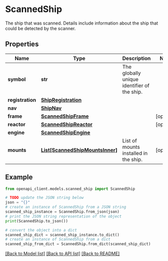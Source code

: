 # ScannedShip

The ship that was scanned. Details include information about the ship that could be detected by the scanner.

## Properties

Name | Type | Description | Notes
------------ | ------------- | ------------- | -------------
**symbol** | **str** | The globally unique identifier of the ship. | 
**registration** | [**ShipRegistration**](ShipRegistration.md) |  | 
**nav** | [**ShipNav**](ShipNav.md) |  | 
**frame** | [**ScannedShipFrame**](ScannedShipFrame.md) |  | [optional] 
**reactor** | [**ScannedShipReactor**](ScannedShipReactor.md) |  | [optional] 
**engine** | [**ScannedShipEngine**](ScannedShipEngine.md) |  | 
**mounts** | [**List[ScannedShipMountsInner]**](ScannedShipMountsInner.md) | List of mounts installed in the ship. | [optional] 

## Example

```python
from openapi_client.models.scanned_ship import ScannedShip

# TODO update the JSON string below
json = "{}"
# create an instance of ScannedShip from a JSON string
scanned_ship_instance = ScannedShip.from_json(json)
# print the JSON string representation of the object
print(ScannedShip.to_json())

# convert the object into a dict
scanned_ship_dict = scanned_ship_instance.to_dict()
# create an instance of ScannedShip from a dict
scanned_ship_from_dict = ScannedShip.from_dict(scanned_ship_dict)
```
[[Back to Model list]](../README.md#documentation-for-models) [[Back to API list]](../README.md#documentation-for-api-endpoints) [[Back to README]](../README.md)


